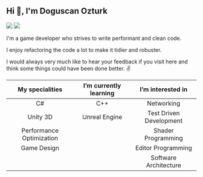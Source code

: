 ## Hi 👋, I'm Doguscan Ozturk

[![](https://img.shields.io/badge/-@Lifeforest-%231DA1F2?style=flat-square&logo=twitter&logoColor=ffffff)](https://twitter.com/Lifeforest)
[![](https://img.shields.io/badge/-Doguscan%20Ozturk-blue?style=flat-square&logo=Linkedin&logoColor=white&link=https://www.linkedin.com/in/doguscanozturk/)](https://www.linkedin.com/in/doguscanozturk/)

I'm a game developer who strives to write performant and clean code. 

I enjoy refactoring the code a lot to make it tidier and robuster.

I would always very much like to hear your feedback if you visit here and think some things could have been done better. :v:

| My specialities |   I’m currently learning  | I’m interested in |
|     :----:      |         :----:            |      :----:       |
|       C#        |          C++              |     Networking    |
|     Unity 3D    |      Unreal Engine        | Test Driven Development |
| Performance Optimization |                  | Shader Programming |
|    Game Design  |                           | Editor Programming |
|                 |                           | Software Architecture |
